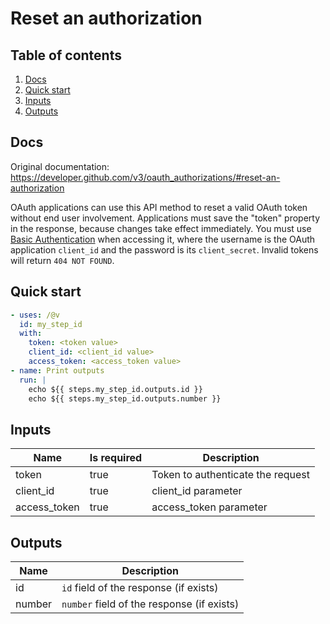 # Reset an authorization

## Table of contents

1. [Docs](#docs)
1. [Quick start](#quick-start)
1. [Inputs](#inputs)
1. [Outputs](#outputs)

<a name="quick-start" ></a>
## Docs

Original documentation: https://developer.github.com/v3/oauth_authorizations/#reset-an-authorization

OAuth applications can use this API method to reset a valid OAuth token without end user involvement. Applications must save the "token" property in the response, because changes take effect immediately. You must use [Basic Authentication](https://developer.github.com/v3/auth#basic-authentication) when accessing it, where the username is the OAuth application `client_id` and the password is its `client_secret`. Invalid tokens will return `404 NOT FOUND`.


<a name="quick start" ></a>
## Quick start

```yaml
- uses: /@v
  id: my_step_id
  with:
    token: <token value>
    client_id: <client_id value>
    access_token: <access_token value>
- name: Print outputs
  run: |
    echo ${{ steps.my_step_id.outputs.id }}
    echo ${{ steps.my_step_id.outputs.number }}
```


<a name="inputs" ></a>
## Inputs

| Name | Is required | Description |
|---|---|---|
|token|true|Token to authenticate the request
|client_id|true|client_id parameter
|access_token|true|access_token parameter

<a name="outputs" ></a>
## Outputs

| Name | Description |
|---|---|
|id|`id` field of the response (if exists)|
|number|`number` field of the response (if exists)|

